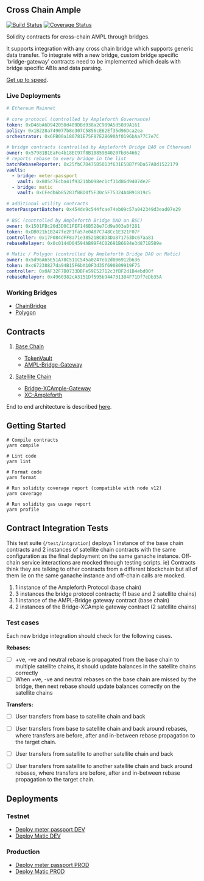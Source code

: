 ## Cross Chain Ample

[![Build Status](https://travis-ci.com/ampleforth/cross-chain-ample.svg?token=xxNsLhLrTiyG3pc78i5v&branch=master)](https://travis-ci.com/ampleforth/ampl-bridge-solidity)&nbsp;[![Coverage Status](https://coveralls.io/repos/github/ampleforth/ampl-bridge-solidity/badge.svg?branch=master&t=QkPsQb)](https://coveralls.io/github/ampleforth/ampl-bridge-solidity?branch=master)

Solidity contracts for cross-chain AMPL through bridges.

It supports integration with any cross chain bridge which supports generic data transfer. To integrate with a new bridge, custom bridge specific 'bridge-gateway' contracts need to be implemented which deals with bridge specific ABIs and data parsing.

[Get up to speed](https://github.com/ampleforth/ampl-bridge-solidity/wiki/AMPL-Bridge-Primer).

### Live Deployments

```yaml
# Ethereum Mainnet

# core protocol (controlled by Ampleforth Governance)
token: 0xD46bA6D942050d489DBd938a2C909A5d5039A161
policy: 0x1B228a749077b8e307C5856cE62Ef35d96Dca2ea
orchestrator: 0x6FB00a180781E75F87E2B690Af0196bAa77C7e7C

# bridge contracts (controlled by Ampleforth Bridge DAO on Ethereum)
owner: 0x57981B1EaFe4b18EC97f8B10859B40207b364662
# reports rebase to every bridge in the list
batchRebaseReporter: 0x25fbC7D475B5013f631E5BB7f9Da57A8d1522179
vaults:
  - bridge: meter-passport
    vault: 0x805c7Ecba41f9321bb098ec1cf31d86d9407de2F
  - bridge: matic
    vault: 0xCFedb6b85283fBBD0f5F30c5F75324A4B91819c5

# additional utility contracts
meterPassportBatcher: 0x454de9c544fcae74eb09c57a042349d3ead07e29

# BSC (controlled by Ampleforth Bridge DAO on BSC)
owner: 0x1501FBc20d3D0C1FEF146B528e7Cd9a003aBf281
token: 0xDB021b1B247fe2F1fa57e0A87C748Cc1E321F07F
controller: 0x17F084dFF8a71e38521BCBD3Da871753Dc67aa81
rebaseRelayer: 0x0c0144D04594AB99F4C02691B6684e3d871B589e

# Matic / Polygon (controlled by Ampleforth Bridge DAO on Matic)
owner: 0x5d96A65E51A78C511C545a0247eb2d006912b636
token: 0xc67238827da94B15F6bA10F3d35f690809919F75
controller: 0x0AF32F7B0733DBFe59E52712c3fBF2d1B4ebd00f
rebaseRelayer: 0x4960382cA3151Df595b944731304F71Df7eDb35A
```

### Working Bridges
  * [ChainBridge](https://github.com/ampleforth/ampl-bridge-solidity/wiki/AMPL-ChainBridge)
  * [Polygon](https://docs.matic.network/docs/develop/l1-l2-communication/state-transfer/)

## Contracts

1. [Base Chain](./contracts/base-chain)
    * [TokenVault](./contracts/base-chain/TokenVault.sol)
    * [AMPL-Bridge-Gateway](./contracts/base-chain/bridge-gateways)

2. [Satellite Chain](./contracts/satellite-chain)
    * [Bridge-XCAmple-Gateway](./contracts/satellite-chain/bridge-gateways)
    * [XC-Ampleforth](./contracts/satellite-chain/xc-ampleforth)

End to end architecture is described [here](https://github.com/ampleforth/ampl-bridge-solidity/wiki/AMPL-Bridge-Architecture).

## Getting Started

```
# Compile contracts
yarn compile

# Lint code
yarn lint

# Format code
yarn format

# Run solidity coverage report (compatible with node v12)
yarn coverage

# Run solidity gas usage report
yarn profile
```

## Contract Integration Tests

This test suite (`/test/intgration`) deploys 1 instance of the base chain contracts and 2 instances
of satellite chain contracts with the same configuration as the final deployment on the same ganache instance. Off-chain service interactions are mocked through testing scripts. ie) Contracts think they are talking to other contracts from a different blockchain but all of them lie on the same ganache instance and off-chain calls are mocked.


1) 1 instance of the Ampleforth Protocol (base chain)
2) 3 instances the bridge protocol contracts; (1 base and 2 satellite chains)
3) 1 instance of the AMPL-Bridge gateway contract (base chain)
4) 2 instances of the Bridge-XCAmple gateway contract (2 satellite chains)

### Test cases

Each new bridge integration should check for the following cases.

**Rebases:**
- [ ] +ve, -ve and neutral rebase is propagated from the base chain to multiple satellite chains, it should update balances in the satellite chains correctly
- [ ] When +ve, -ve and neutral rebases on the base chain are missed by the bridge, then next rebase should update balances correctly on the satellite chains

**Transfers:**
- [ ] User transfers from base to satellite chain and back
- [ ] User transfers from base to satellite chain and back around rebases, where transfers are before, after and in-between rebase propagation to the target chain.

- [ ] User transfers from satellite to another satellite chain and back
- [ ] User transfers from satellite to another satellite chain and back around rebases, where transfers are before, after and in-between rebase propagation to the target chain.


## Deployments

### Testnet
* [Deploy meter passport DEV](https://github.com/ampleforth/cross-chain-ample/wiki/AMPL-Meter-Passport-dev-deployment)
* [Deploy Matic DEV](https://github.com/ampleforth/cross-chain-ample/wiki/Matic-dev-deployment)

### Production
* [Deploy meter passport PROD](https://github.com/ampleforth/cross-chain-ample/wiki/AMPL-Meter-Passport-prod-deployment)
* [Deploy Matic PROD](https://github.com/ampleforth/cross-chain-ample/wiki/Matic-prod-deployment)
